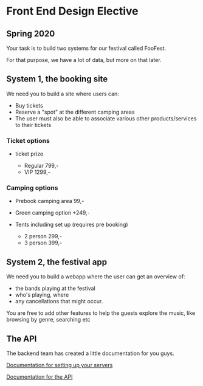 # Front End Design Elective

## Spring 2020

Your task is to build two systems for our festival called FooFest.

For that purpose, we have a lot of data, but more on that later.

## System 1, the booking site

We need you to build a site where users can:

- Buy tickets
- Reserve a "spot" at the different camping areas
- The user must also be able to associate various other products/services to their tickets

### Ticket options

- ticket prize

  - Regular 799,-
  - VIP 1299,-

### Camping options

- Prebook camping area 99,-
- Green camping option +249,-

- Tents including set up (requires pre booking)
  - 2 person 299,-
  - 3 person 399,-

## System 2, the festival app

We need you to build a webapp where the user can get an overview of:

- the bands playing at the festival
- who's playing, where
- any cancellations that might occur.

You are free to add other features to help the guests explore the music, like browsing by genre, searching etc

## The API

The backend team has created a little documentation for you guys.

[Documentation for setting up your servers](THE-API.md)

[Documentation for the API](https://jonasholbech.github.io/Frontend-Exam-Spring-2022-API-Docs/)

